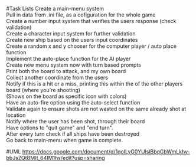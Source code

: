 #Task Lists
Create a main-menu system <br />
Pull in data from .ini file, as a cofiguration for the whole game <br />
Create a number input system that verifies the users response (check validation)<br />
Create a character input system for further validation<br />
Create new ship based on the users input coordinates<br />
Create a random x and y chooser for the computer player / auto place function<br />
Implement the auto-place function for the AI player<br />
Create new menu system now with turn based prompts<br />
Print both the board to attack, and my own board<br />
Collect another coordinate from the users<br />
Notify if this is a hit or a miss, printing this within the of the other players board (where you're shooting) <br />
  (Shows on the board as specific icon with colors)<br />
Have an auto-fire option using the auto-select function<br />
Validate again to ensure shots are not wasted on the same already shot at location<br />
Notify where the user has been shot, through their board<br />
Have options to "quit game" and "end turn".<br />
After every turn check if all ships have been destroyed<br />
Go back to main-menu when game is complete.<br />

#UML
https://docs.google.com/document/d/1qoILyG0YUlslBbqGbWmLkhv-bbJsZQtBMIt_64IM1hs/edit?usp=sharing